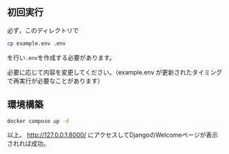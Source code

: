 ## 初回実行
必ず，このディレクトリで
```bash
cp example.env .env
```
を行い`.env`を作成する必要があります。

必要に応じて内容を変更してください。（example.env が更新されたタイミングで再実行が必要なことがあります）
## 環境構築
```bash
docker compose up -d
```
以上。 http://127.0.0.1:8000/ にアクセスしてDjangoのWelcomeページが表示されれば成功。
